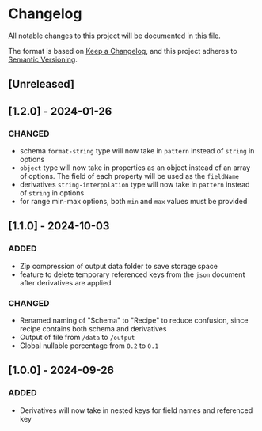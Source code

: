 # Changelog

All notable changes to this project will be documented in this file.

The format is based on [Keep a Changelog](https://keepachangelog.com/en/1.1.0/),
and this project adheres to [Semantic Versioning](https://semver.org/spec/v2.0.0.html).

## [Unreleased]

## [1.2.0] - 2024-01-26

### CHANGED

- schema `format-string` type will now take in `pattern` instead of `string` in options
- `object` type will now take in properties as an object instead of an array of options. The field of each property will be used as the `fieldName`
- derivatives `string-interpolation` type will now take in `pattern` instead of `string` in options
- for range min-max options, both `min` and `max` values must be provided

## [1.1.0] - 2024-10-03

### ADDED

- Zip compression of output data folder to save storage space
- feature to delete temporary referenced keys from the `json` document after derivatives are applied

### CHANGED

- Renamed naming of "Schema" to "Recipe" to reduce confusion, since recipe contains both schema and derivatives
- Output of file from `/data` to `/output`
- Global nullable percentage from `0.2` to `0.1`

## [1.0.0] - 2024-09-26

### ADDED

- Derivatives will now take in nested keys for field names and referenced key
